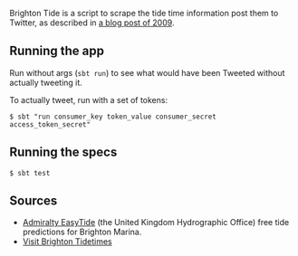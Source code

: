 Brighton Tide is a script to scrape the tide time information post them to Twitter,
as described in [a blog post of 2009](http://richard.dallaway.com/still-loving-the-scala.html).


Running the app
---------------

Run without args (`sbt run`) to see what would have been Tweeted without actually
tweeting it.

To actually tweet, run with a set of tokens:

    $ sbt "run consumer_key token_value consumer_secret access_token_secret"


Running the specs
-----------------

    $ sbt test

Sources
-------

* [Admiralty EasyTide](http://www.ukho.gov.uk/) (the United Kingdom Hydrographic Office) free tide predictions for Brighton Marina.
* [Visit Brighton Tidetimes](http://www.visitbrighton.com/plan-your-visit/tides)

